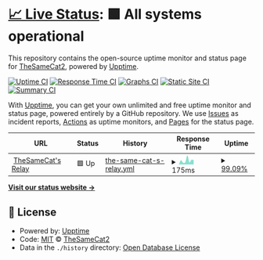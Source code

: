 # [📈 Live Status](https://TheSameCat2.github.io/thesamecat-relay-uptime): <!--live status--> **🟩 All systems operational**

This repository contains the open-source uptime monitor and status page for [TheSameCat2](https://TheSameCat2.github.io/thesamecat-relay-uptime), powered by [Upptime](https://github.com/upptime/upptime).

[![Uptime CI](https://github.com/TheSameCat2/thesamecat-relay-uptime/workflows/Uptime%20CI/badge.svg)](https://github.com/TheSameCat2/thesamecat-relay-uptime/actions?query=workflow%3A%22Uptime+CI%22)
[![Response Time CI](https://github.com/TheSameCat2/thesamecat-relay-uptime/workflows/Response%20Time%20CI/badge.svg)](https://github.com/TheSameCat2/thesamecat-relay-uptime/actions?query=workflow%3A%22Response+Time+CI%22)
[![Graphs CI](https://github.com/TheSameCat2/thesamecat-relay-uptime/workflows/Graphs%20CI/badge.svg)](https://github.com/TheSameCat2/thesamecat-relay-uptime/actions?query=workflow%3A%22Graphs+CI%22)
[![Static Site CI](https://github.com/TheSameCat2/thesamecat-relay-uptime/workflows/Static%20Site%20CI/badge.svg)](https://github.com/TheSameCat2/thesamecat-relay-uptime/actions?query=workflow%3A%22Static+Site+CI%22)
[![Summary CI](https://github.com/TheSameCat2/thesamecat-relay-uptime/workflows/Summary%20CI/badge.svg)](https://github.com/TheSameCat2/thesamecat-relay-uptime/actions?query=workflow%3A%22Summary+CI%22)

With [Upptime](https://upptime.js.org), you can get your own unlimited and free uptime monitor and status page, powered entirely by a GitHub repository. We use [Issues](https://github.com/TheSameCat2/thesamecat-relay-uptime/issues) as incident reports, [Actions](https://github.com/TheSameCat2/thesamecat-relay-uptime/actions) as uptime monitors, and [Pages](https://TheSameCat2.github.io/thesamecat-relay-uptime) for the status page.

<!--start: status pages-->
<!-- This summary is generated by Upptime (https://github.com/upptime/upptime) -->
<!-- Do not edit this manually, your changes will be overwritten -->
<!-- prettier-ignore -->
| URL | Status | History | Response Time | Uptime |
| --- | ------ | ------- | ------------- | ------ |
| <img alt="" src="https://icons.duckduckgo.com/ip3/nostr.thesamecat.io.ico" height="13"> [TheSameCat's Relay](https://nostr.thesamecat.io) | 🟩 Up | [the-same-cat-s-relay.yml](https://github.com/TheSameCat2/thesamecat-relay-uptime/commits/HEAD/history/the-same-cat-s-relay.yml) | <details><summary><img alt="Response time graph" src="./graphs/the-same-cat-s-relay/response-time-week.png" height="20"> 175ms</summary><br><a href="https://TheSameCat2.github.io/thesamecat-relay-uptime/history/the-same-cat-s-relay"><img alt="Response time 206" src="https://img.shields.io/endpoint?url=https%3A%2F%2Fraw.githubusercontent.com%2FTheSameCat2%2Fthesamecat-relay-uptime%2FHEAD%2Fapi%2Fthe-same-cat-s-relay%2Fresponse-time.json"></a><br><a href="https://TheSameCat2.github.io/thesamecat-relay-uptime/history/the-same-cat-s-relay"><img alt="24-hour response time 294" src="https://img.shields.io/endpoint?url=https%3A%2F%2Fraw.githubusercontent.com%2FTheSameCat2%2Fthesamecat-relay-uptime%2FHEAD%2Fapi%2Fthe-same-cat-s-relay%2Fresponse-time-day.json"></a><br><a href="https://TheSameCat2.github.io/thesamecat-relay-uptime/history/the-same-cat-s-relay"><img alt="7-day response time 175" src="https://img.shields.io/endpoint?url=https%3A%2F%2Fraw.githubusercontent.com%2FTheSameCat2%2Fthesamecat-relay-uptime%2FHEAD%2Fapi%2Fthe-same-cat-s-relay%2Fresponse-time-week.json"></a><br><a href="https://TheSameCat2.github.io/thesamecat-relay-uptime/history/the-same-cat-s-relay"><img alt="30-day response time 168" src="https://img.shields.io/endpoint?url=https%3A%2F%2Fraw.githubusercontent.com%2FTheSameCat2%2Fthesamecat-relay-uptime%2FHEAD%2Fapi%2Fthe-same-cat-s-relay%2Fresponse-time-month.json"></a><br><a href="https://TheSameCat2.github.io/thesamecat-relay-uptime/history/the-same-cat-s-relay"><img alt="1-year response time 206" src="https://img.shields.io/endpoint?url=https%3A%2F%2Fraw.githubusercontent.com%2FTheSameCat2%2Fthesamecat-relay-uptime%2FHEAD%2Fapi%2Fthe-same-cat-s-relay%2Fresponse-time-year.json"></a></details> | <details><summary><a href="https://TheSameCat2.github.io/thesamecat-relay-uptime/history/the-same-cat-s-relay">99.09%</a></summary><a href="https://TheSameCat2.github.io/thesamecat-relay-uptime/history/the-same-cat-s-relay"><img alt="All-time uptime 99.88%" src="https://img.shields.io/endpoint?url=https%3A%2F%2Fraw.githubusercontent.com%2FTheSameCat2%2Fthesamecat-relay-uptime%2FHEAD%2Fapi%2Fthe-same-cat-s-relay%2Fuptime.json"></a><br><a href="https://TheSameCat2.github.io/thesamecat-relay-uptime/history/the-same-cat-s-relay"><img alt="24-hour uptime 93.61%" src="https://img.shields.io/endpoint?url=https%3A%2F%2Fraw.githubusercontent.com%2FTheSameCat2%2Fthesamecat-relay-uptime%2FHEAD%2Fapi%2Fthe-same-cat-s-relay%2Fuptime-day.json"></a><br><a href="https://TheSameCat2.github.io/thesamecat-relay-uptime/history/the-same-cat-s-relay"><img alt="7-day uptime 99.09%" src="https://img.shields.io/endpoint?url=https%3A%2F%2Fraw.githubusercontent.com%2FTheSameCat2%2Fthesamecat-relay-uptime%2FHEAD%2Fapi%2Fthe-same-cat-s-relay%2Fuptime-week.json"></a><br><a href="https://TheSameCat2.github.io/thesamecat-relay-uptime/history/the-same-cat-s-relay"><img alt="30-day uptime 99.79%" src="https://img.shields.io/endpoint?url=https%3A%2F%2Fraw.githubusercontent.com%2FTheSameCat2%2Fthesamecat-relay-uptime%2FHEAD%2Fapi%2Fthe-same-cat-s-relay%2Fuptime-month.json"></a><br><a href="https://TheSameCat2.github.io/thesamecat-relay-uptime/history/the-same-cat-s-relay"><img alt="1-year uptime 99.88%" src="https://img.shields.io/endpoint?url=https%3A%2F%2Fraw.githubusercontent.com%2FTheSameCat2%2Fthesamecat-relay-uptime%2FHEAD%2Fapi%2Fthe-same-cat-s-relay%2Fuptime-year.json"></a></details>

<!--end: status pages-->

[**Visit our status website →**](https://TheSameCat2.github.io/thesamecat-relay-uptime)

## 📄 License

- Powered by: [Upptime](https://github.com/upptime/upptime)
- Code: [MIT](./LICENSE) © [TheSameCat2](https://TheSameCat2.github.io/thesamecat-relay-uptime)
- Data in the `./history` directory: [Open Database License](https://opendatacommons.org/licenses/odbl/1-0/)
